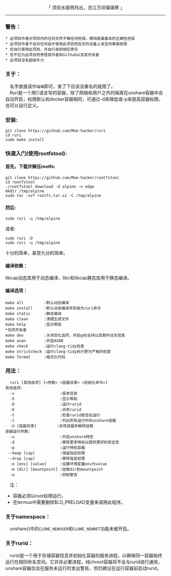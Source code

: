 <p align="center">「 须臾水面明月出，沧江万顷瑠璃寒 」</p>

-----------

### 警告：      
```
* 此项目作者对项目内的任何文件不做任何担保，哪怕是最基本的正确性担保
* 此项目作者不会对任何由于使用此项目而在您的设备上发生的事做担保
* 您自行使用此项目，并自行承担相应责任
* 您不应为此项目而责怪其作者和Github以及其开发者
* 此项目没有超级牛力
```
### 关于：                 
&emsp;名字直接读作`瑠璃`即可，查了下应该没重名的就用了。        
&emsp;Ruri是一个用C语言写的容器，除了网络和用户之外的隔离在unshare容器中会自动开启，权限默认和docker容器相同，可通过-d来降低或-p来提高容器权限，也可以自行定义。      
### 安装:      
```
git clone https://github.com/Moe-hacker/ruri
cd ruri
sudo make install
```
### 快速入门(使用rootfstool):
#### 首先，下载并解压rootfs:
```
git clone https://github.com/Moe-hacker/rootfstool
cd rootfstool
./rootfstool download -d alpine -v edge
mkdir /tmp/alpine
sudo tar -xvf rootfs.tar.xz -C /tmp/alpine
```
#### 然后:
```
sudo ruri -u /tmp/alpine
```
或者:      
```
sudo ruri -D
sudo ruri -u /tmp/alpine
```
十分的简单，甚至九分的简单。    
#### 编译依赖：         
libcap动态库用于动态编译，libc和libcap静态库用于静态编译。           
#### 编译选项：     
```text
make all         :默认动态编译
make install     :默认动态编译并安装为ruri命令
make static      :静态编译
make clean       :清理生成文件
make help        :显示帮助
*仅供开发者
make dev         :关闭优化选项，开启gdb支持以及额外日志信息
make asan        :开启ASAN
make check       :运行clang-tidy检查
make strictcheck :运行clang-tidy执行更为严格的检查
make format      :格式化代码
```
### 用法：    
```text
  ruri [其他选项] [<参数> <容器目录> <初始化命令>]
其他选项:
  -v                    :版本信息
  -h                    :显示帮助
  -D                    :运行rurid
  -K                    :杀死rurid
  -t                    :检查rurid是否在运行
  -l                    :列出所有运行中的unshare容器
  -U [容器目录]         :杀死容器并解除挂载
容器运行参数:
  -u                    :开启unshare特性
  -d                    :移除更多特权以提供更好的安全性
  -p                    :运行特权容器
 --keep [cap]           :保留指定权限
 --drop [cap]           :移除指定权限
  -e [env] [value]      :设置环境变量env为value
  -m [dir] [mountpoint] :挂载dir到mountpoint
  -w                    :抑制警告
```
&emsp;注：
- 容器必须以root权限运行。      
- 在termux中需要删除$LD_PRELOAD变量来调用此程序。           
### 关于namespace：      
&emsp;unshare()中的`CLONE_NEWUSER`和`CLONE_NEWNET`功能未被开启。         
### 关于rurid：      
&emsp;rurid是一个用于存储容器信息并初始化容器的服务进程，以确保同一容器始终运行在相同命名空间。它并非必要进程，纯chroot容器将不会与rurid进行通信，unshare容器仅会在服务未运行时发出警告，但仍建议在运行容器前启动rurid。
